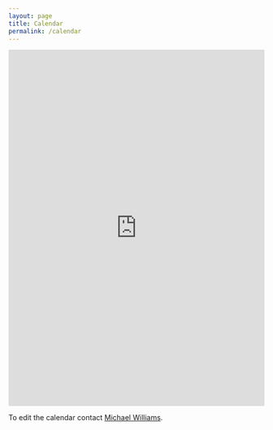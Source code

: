 ```yaml
---
layout: page
title: Calendar
permalink: /calendar
---
```


<iframe src="https://teamup.com/kseq6c9fwktwpnxp1e" frameborder="0" width="100%" height="700"></iframe>

To edit the calendar contact [Michael Williams][email].

[email]: mailto:m.williams.4@research.gla.ac.uk
